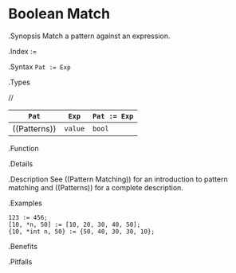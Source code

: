 # Boolean Match

.Synopsis
Match a pattern against an expression.

.Index
:=

.Syntax
`Pat := Exp`

.Types

//

| `Pat`      | `Exp` |`Pat := Exp` |
| --- | --- | --- |
| ((Patterns)) | `value` | `bool`         |


.Function

.Details

.Description
See ((Pattern Matching)) for an introduction to pattern matching and ((Patterns)) for a complete description.

.Examples
```rascal-shell
123 := 456;
[10, *n, 50] := [10, 20, 30, 40, 50];
{10, *int n, 50} := {50, 40, 30, 30, 10};
```
.Benefits

.Pitfalls

